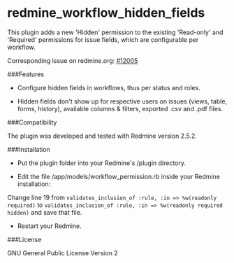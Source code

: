 redmine_workflow_hidden_fields
==============================

This plugin adds a new 'Hidden' permission to the existing 'Read-only' and 'Required' permissions for issue fields, which are configurable per workflow.

Corresponding issue on redmine.org: [#12005](http://www.redmine.org/issues/12005)


###Features

- Configure hidden fields in workflows, thus per status and roles.

- Hidden fields don't show up for respective users on issues (views, table, forms, history), available columns & filters, exported .csv and .pdf files.


###Compatibility

The plugin was developed and tested with Redmine version 2.5.2.


###Installation

- Put the plugin folder into your Redmine's /plugin directory.

- Edit the file /app/models/workflow_permission.rb inside your Redmine installation:

Change line 19 from 
`validates_inclusion_of :rule, :in => %w(readonly required)`
to
`validates_inclusion_of :rule, :in => %w(readonly required hidden)`
and save that file.

- Restart your Redmine.


###License

GNU General Public License Version 2

